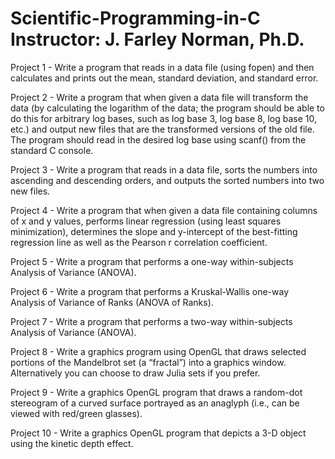 # Scientific-Programming-in-C         Instructor: J. Farley Norman, Ph.D.

Project 1 - Write a program that reads in a data file (using fopen) and then calculates and prints out the mean, standard deviation, and standard error.

Project 2 - Write a program that when given a data file will transform the data (by calculating the logarithm of the data; the program should be able to do this for arbitrary log bases, such as log base 3, log base 8, log base 10, etc.) and output new files that are the transformed versions of the old file. The program should read in the desired log base using scanf() from the standard C console.

Project 3 - Write a program that reads in a data file, sorts the numbers into ascending and descending orders, and outputs the sorted numbers into two new files.

Project 4 - Write a program that when given a data file containing columns of x and y values, performs linear regression (using least squares minimization), determines the slope and y-intercept of the best-fitting regression line as well as the Pearson r correlation coefficient.

Project 5 - Write a program that performs a one-way within-subjects Analysis of Variance (ANOVA).

Project 6 - Write a program that performs a Kruskal-Wallis one-way Analysis of Variance of Ranks (ANOVA of Ranks).

Project 7 - Write a program that performs a two-way within-subjects Analysis of Variance (ANOVA).

Project 8 - Write a graphics program using OpenGL that draws selected portions of the Mandelbrot set (a “fractal”) into a graphics window. Alternatively you can choose to draw Julia sets if you prefer.

Project 9 - Write a graphics OpenGL program that draws a random-dot stereogram of a curved surface portrayed as an anaglyph (i.e., can be viewed with red/green glasses).

Project 10 - Write a graphics OpenGL program that depicts a 3-D object using the kinetic depth effect.
